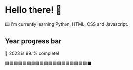 # Hello there! 👋

⌨️ I'm currently learning Python, HTML, CSS and Javascript.

## Year progress bar

📅 2023 is 99.1% complete!

🟩🟩🟩🟩🟩🟩🟩🟩🟩🟩🟩🟩🟩🟩🟩🟩🟩🟩🟩⬛